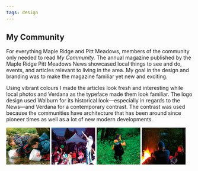 ```yaml
---
tags: design
---
```


<article>
<h1>My Community</h1>
<section>
<P>For everything Maple Ridge and Pitt Meadows, members of the community only needed to read <em>My Community.</em> The annual magazine published by the Maple Ridge Pitt Meadows News showcased local things to see and do, events, and articles relevant to living in the area. My goal in the design and branding was to make the magazine familiar yet new and exciting.</P>
<p>Using vibrant colours I made the articles look fresh and interesting while local photos and Verdana as the typeface made them look familiar. The logo design used Walburn for its historical look—especially in regards to the News—and Verdana for a contemporary contrast. The contrast was used because the communities have architecture that has been around since pioneer times as well as a lot of new modern developments.</p></section>
<aside><div class="left">
    <a href="images/MyCommunity1.jpg" class="fancybox" title="" rel="My Community"><img src="images/MyCommunity1-thumb.jpg" width="118" height="100"></a>
    <a href="images/MyCommunity2.jpg" class="fancybox" title="" rel="My Community"><img src="images/MyCommunity2-thumb.jpg" width="118" height="100"></a>
    <a href="images/MyCommunity3.jpg" class="fancybox" title="" rel="My Community"><img src="images/MyCommunity3-thumb.jpg" width="118" height="100"></a>
    <a href="images/MyCommunity4.jpg" class="fancybox" title="" rel="My Community"><img src="images/MyCommunity4-thumb.jpg" width="118" height="100"></a>
</div></aside>
</article>
<div class="clear"></div>
